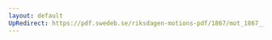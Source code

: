 ```yaml
---
layout: default
UpRedirect: https://pdf.swedeb.se/riksdagen-motions-pdf/1867/mot_1867__ak__00128/mot_1867__ak__00128_002.pdf
---
```


